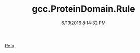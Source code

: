 ﻿---
title: gcc.ProteinDomain.Rule
date: 6/13/2016 8:14:32 PM
---

[Refx](T-gcc.ProteinDomain.Rule.Refx.html)
